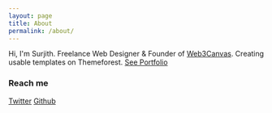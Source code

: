 ```yaml
---
layout: page
title: About
permalink: /about/
---
```


Hi, I'm Surjith. Freelance Web Designer & Founder of [Web3Canvas](https://web3canvas.com/). Creating usable templates on Themeforest. [See Portfolio](https://themeforest.net/user/surjithctly/portfolio)

### Reach me
[Twitter](https://twitter.com/surjithctly)  [Github](https://github.com/surjithctly)
